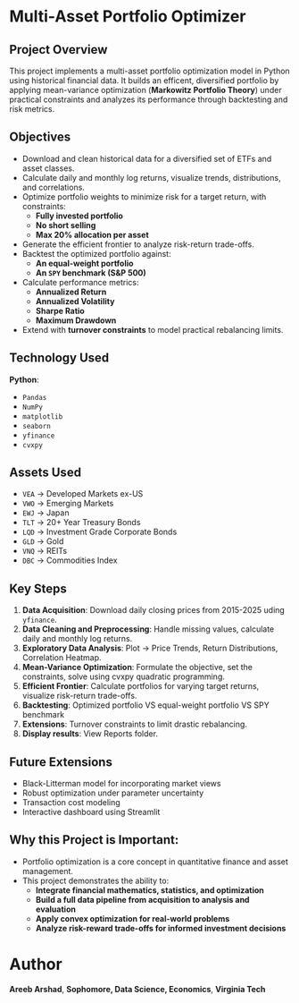 # Multi-Asset Portfolio Optimizer

## Project Overview

This project implements a multi-asset portfolio optimization model in Python using historical financial data.
It builds an efficent, diversified portfolio by applying mean-variance optimization (**Markowitz Portfolio Theory**) under practical constraints and analyzes its performance through backtesting and risk metrics.

## Objectives

- Download and clean historical data for a diversified set of ETFs and asset classes.
- Calculate daily and monthly log returns, visualize trends, distributions, and correlations.
- Optimize portfolio weights to minimize risk for a target return, with constraints:
  - **Fully invested portfolio**
  - **No short selling**
  - **Max 20% allocation per asset**
- Generate the efficient frontier to analyze risk-return trade-offs.
- Backtest the optimized portfolio against:
  - **An equal-weight portfolio**
  - **An `SPY` benchmark (S&P 500)**
- Calculate performance metrics:
  - **Annualized Return**
  - **Annualized Volatility**
  - **Sharpe Ratio**
  - **Maximum Drawdown**
- Extend with **turnover constraints** to model practical rebalancing limits.

## Technology Used

**Python**:
- `Pandas`
- `NumPy`
- `matplotlib`
- `seaborn`
- `yfinance`
- `cvxpy`

## Assets Used

- `VEA` -> Developed Markets ex-US
- `VWO` -> Emerging Markets
- `EWJ` -> Japan
- `TLT` -> 20+ Year Treasury Bonds
- `LQD` -> Investment Grade Corporate Bonds
- `GLD` -> Gold
- `VNQ` -> REITs
- `DBC` -> Commodities Index

## Key Steps

1. **Data Acquisition**: Download daily closing prices from 2015-2025 uding `yfinance`.
2. **Data Cleaning and Preprocessing**: Handle missing values, calculate daily and monthly log returns.
3. **Exploratory Data Analysis**: Plot -> Price Trends, Return Distributions, Correlation Heatmap.
4. **Mean-Variance Optimization**: Formulate the objective, set the constraints, solve using cvxpy quadratic programming.
5. **Efficient Frontier**: Calculate portfolios for varying target returns, visualize risk-return trade-offs.
6. **Backtesting**: Optimized portfolio VS equal-weight portfolio VS SPY benchmark
7. **Extensions**: Turnover constraints to limit drastic rebalancing.
8. **Display results**: View Reports folder.

## Future Extensions 

- Black-Litterman model for incorporating market views
- Robust optimization under parameter uncertainty
- Transaction cost modeling
- Interactive dashboard using Streamlit

## Why this Project is Important:

- Portfolio optimization is a core concept in quantitative finance and asset management.
- This project demonstrates the ability to:
  - **Integrate financial mathematics, statistics, and optimization**
  - **Build a full data pipeline from acquisition to analysis and evaluation**
  - **Apply convex optimization for real-world problems**
  - **Analyze risk-reward trade-offs for informed investment decisions**
 
# Author

**Areeb Arshad**,
  **Sophomore, Data Science, Economics**, 
    **Virginia Tech**
